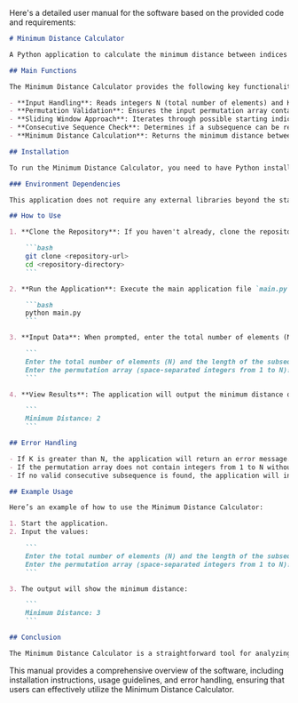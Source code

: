 Here's a detailed user manual for the software based on the provided code and requirements:

```markdown
# Minimum Distance Calculator

A Python application to calculate the minimum distance between indices in a permutation array that can form a consecutive integer sequence.

## Main Functions

The Minimum Distance Calculator provides the following key functionalities:

- **Input Handling**: Reads integers N (total number of elements) and K (length of the subsequence) from standard input.
- **Permutation Validation**: Ensures the input permutation array contains integers from 1 to N without duplicates.
- **Sliding Window Approach**: Iterates through possible starting indices to find valid subsequences.
- **Consecutive Sequence Check**: Determines if a subsequence can be rearranged to form a consecutive integer sequence.
- **Minimum Distance Calculation**: Returns the minimum distance between valid indices or indicates if no valid subsequence is found.

## Installation

To run the Minimum Distance Calculator, you need to have Python installed on your machine. You can download it from [python.org](https://www.python.org/downloads/).

### Environment Dependencies

This application does not require any external libraries beyond the standard Python library. Ensure you have Python 3.x installed.

## How to Use

1. **Clone the Repository**: If you haven't already, clone the repository containing the code files.

    ```bash
    git clone <repository-url>
    cd <repository-directory>
    ```

2. **Run the Application**: Execute the main application file `main.py` using Python.

    ```bash
    python main.py
    ```

3. **Input Data**: When prompted, enter the total number of elements (N) and the length of the subsequence (K) as space-separated integers. Then, enter the permutation array as space-separated integers.

    ```
    Enter the total number of elements (N) and the length of the subsequence (K): 5 3
    Enter the permutation array (space-separated integers from 1 to N): 3 1 2 5 4
    ```

4. **View Results**: The application will output the minimum distance or indicate if no valid consecutive subsequence was found.

    ```
    Minimum Distance: 2
    ```

## Error Handling

- If K is greater than N, the application will return an error message.
- If the permutation array does not contain integers from 1 to N without duplicates, an error message will be displayed.
- If no valid consecutive subsequence is found, the application will indicate this with a message.

## Example Usage

Here’s an example of how to use the Minimum Distance Calculator:

1. Start the application.
2. Input the values:

    ```
    Enter the total number of elements (N) and the length of the subsequence (K): 6 4
    Enter the permutation array (space-separated integers from 1 to N): 4 1 3 2 6 5
    ```

3. The output will show the minimum distance:

    ```
    Minimum Distance: 3
    ```

## Conclusion

The Minimum Distance Calculator is a straightforward tool for analyzing permutations and finding consecutive integer sequences. For any issues or questions, please refer to the code comments or reach out for support.

```

This manual provides a comprehensive overview of the software, including installation instructions, usage guidelines, and error handling, ensuring that users can effectively utilize the Minimum Distance Calculator.